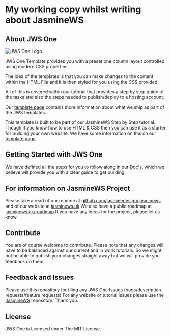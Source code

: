 
# My working copy whilst writing about JasmineWS

## About JWS One

![JWS One Logo](https://jasminews.uk/github/jwsone.svg)

JWS One Template provides you with a preset one column layout controlled using modern CSS properties.

The idea of the templates is that you can make changes to the content within the HTML File and it is then styled for you using the CSS provided.

All of this is covered within our tutorial that provides a step by step guide of the tasks and also the steps needed to publish/deploy to a hosting account.

Our [template page](https://jasminews.uk/templates/ "jasminews.uk/templates/") contains more information about what we ship as part of the JWS templates.

This template is built to be part of our JasmineWS Step by Step tutorial. Though if you know how to use HTML & CSS then you can use it as a starter for building your own website. We have some information on this on our [template page](https://jasminews.uk/templates/ "jasminews.uk/templates/").

## Getting Started with JWS One
We have defined all the steps for you to follow along in our [Doc's](https://jasminews.uk/docs/ "jasminews.uk/docs/"), which we believe will provide you with a clear guide to get building.

## For information on JasmineWS Project
Please take a read of our readme at [github.com/jasminedesign/jasminews](https://github.com/jasminedesign/jasminews "github.com/jasminedesign/jasminews") and of our website at [jasminews.uk](https://jasminews.uk/ "jasminews.uk")
We also have a public roadmap at [jasminews.uk/roadmap](https://jasminews.uk/roadmap/ "jasminews.uk/roadmap")
If you have any ideas for the project, please let us know.

## Contribute
You are of course welcome to contribute. Please note that any changes will have to be balanced against our current and in work tutorials. So we might not be able to publish your changes straight away but we will provide you feedback on them.

## Feedback and Issues
Please use this repository for filing any JWS One Issues (bugs/description requests/feature requests)
For any website or tutorial Issues please use the [JasmineWS](https://github.com/jasminedesign/jasminews/ "github.com/jasminedesign/jasminews/") repository.
Thank you.

## License
JWS One is Licensed under The MIT License.

